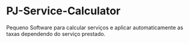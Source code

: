 # PJ-Service-Calculator
Pequeno Software para calcular serviços e aplicar automaticamente as taxas dependendo do serviço prestado.
